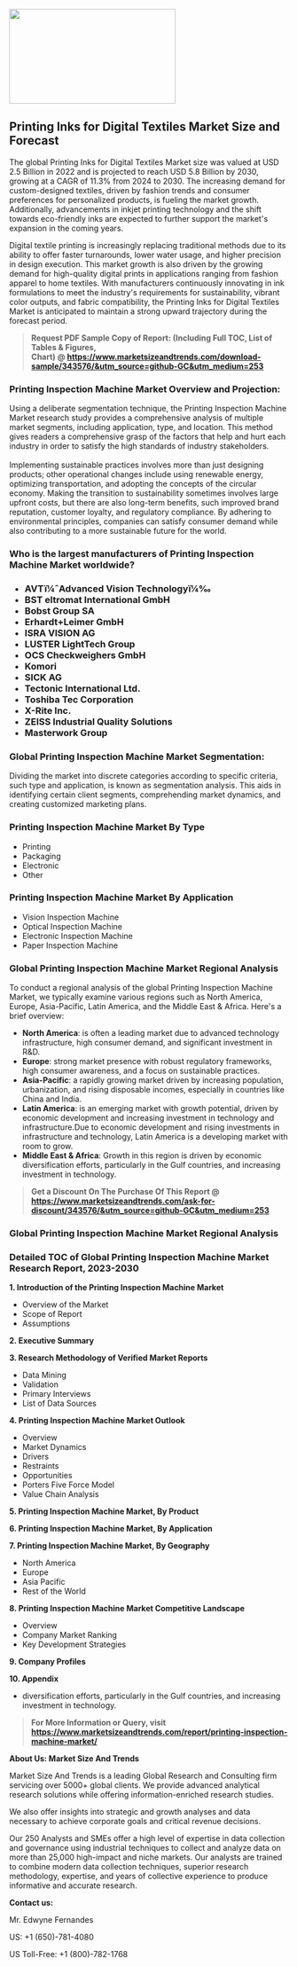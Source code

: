 <p><img class="alignnone size-medium wp-image-20088" src="https://ffe5etoiles.com/wp-content/uploads/2024/12/MST1-300x171.png" alt="" width="300" height="171" /></p><h2>Printing Inks for Digital Textiles Market Size and Forecast</h2><p>The global Printing Inks for Digital Textiles Market size was valued at USD 2.5 Billion in 2022 and is projected to reach USD 5.8 Billion by 2030, growing at a CAGR of 11.3% from 2024 to 2030. The increasing demand for custom-designed textiles, driven by fashion trends and consumer preferences for personalized products, is fueling the market growth. Additionally, advancements in inkjet printing technology and the shift towards eco-friendly inks are expected to further support the market's expansion in the coming years.</p><p>Digital textile printing is increasingly replacing traditional methods due to its ability to offer faster turnarounds, lower water usage, and higher precision in design execution. This market growth is also driven by the growing demand for high-quality digital prints in applications ranging from fashion apparel to home textiles. With manufacturers continuously innovating in ink formulations to meet the industry's requirements for sustainability, vibrant color outputs, and fabric compatibility, the Printing Inks for Digital Textiles Market is anticipated to maintain a strong upward trajectory during the forecast period.</p></p><blockquote id="" class=""><strong>Request PDF Sample Copy of Report: (Including Full TOC, List of Tables &amp; Figures, Chart)&nbsp;@&nbsp;<strong><a href="https://www.marketsizeandtrends.com/download-sample/343576/&utm_source=github-GC&utm_medium=253" target="_blank">https://www.marketsizeandtrends.com/download-sample/343576/&utm_source=github-GC&utm_medium=253</a></strong></strong></blockquote><h3 id="" class="">Printing Inspection Machine Market&nbsp;Overview and Projection:</h3><p id="" class="">Using a deliberate segmentation technique, the Printing Inspection Machine Market research study provides a comprehensive analysis of multiple market segments, including application, type, and location. This method gives readers a comprehensive grasp of the factors that help and hurt each industry in order to satisfy the high standards of industry stakeholders. <br /> <br />Implementing sustainable practices involves more than just designing products; other operational changes include using renewable energy, optimizing transportation, and adopting the concepts of the circular economy. Making the transition to sustainability sometimes involves large upfront costs, but there are also long-term benefits, such improved brand reputation, customer loyalty, and regulatory compliance. By adhering to environmental principles, companies can satisfy consumer demand while also contributing to a more sustainable future for the world.</p><h3 id="" class="">Who is the largest manufacturers of&nbsp;Printing Inspection Machine Market worldwide?</h3><h3 class=""><p><ul><li>AVTï¼ˆAdvanced Vision Technologyï¼‰ </li><li> BST eltromat International GmbH </li><li> Bobst Group SA </li><li> Erhardt+Leimer GmbH </li><li> ISRA VISION AG </li><li> LUSTER LightTech Group </li><li> OCS Checkweighers GmbH </li><li> Komori </li><li> SICK AG </li><li> Tectonic International Ltd. </li><li> Toshiba Tec Corporation </li><li> X-Rite Inc. </li><li> ZEISS Industrial Quality Solutions </li><li> Masterwork Group</li></ul></p></h3><h3 id="" class="">Global&nbsp;Printing Inspection Machine Market Segmentation:</h3><p id="" class="">Dividing the market into discrete categories according to specific criteria, such type and application, is known as segmentation analysis. This aids in identifying certain client segments, comprehending market dynamics, and creating customized marketing plans.</p><h3 id="" class="">Printing Inspection Machine Market&nbsp;By Type</h3><p><p><ul><li>Printing</li><li> Packaging</li><li> Electronic</li><li> Other</p></li></ul></p></p><h3 id="" class="">Printing Inspection Machine Market&nbsp;By Application</h3><p class=""><p><ul><li>Vision Inspection Machine</li><li> Optical Inspection Machine</li><li> Electronic Inspection Machine</li><li> Paper Inspection Machine</li></ul></p></p><h3 id="" class="">Global Printing Inspection Machine Market Regional Analysis</h3><p id="" class="">To conduct a regional analysis of the global Printing Inspection Machine Market, we typically examine various regions such as North America, Europe, Asia-Pacific, Latin America, and the Middle East &amp; Africa. Here's a brief overview:</p><ul><li><strong>North America</strong>: is often a leading market due to advanced technology infrastructure, high consumer demand, and significant investment in R&amp;D.</li><li><strong>Europe</strong>: strong market presence with robust regulatory frameworks, high consumer awareness, and a focus on sustainable practices.</li><li><strong>Asia-Pacific</strong>: a rapidly growing market driven by increasing population, urbanization, and rising disposable incomes, especially in countries like China and India.</li><li><strong>Latin America</strong>: is an emerging market with growth potential, driven by economic development and increasing investment in technology and infrastructure.Due to economic development and rising investments in infrastructure and technology, Latin America is a developing market with room to grow.</li><li><strong>Middle East &amp; Africa</strong>: Growth in this region is driven by economic diversification efforts, particularly in the Gulf countries, and increasing investment in technology.</li></ul><blockquote id="" class=""><strong>Get a Discount On The Purchase Of This Report @ <strong><a href="https://www.marketsizeandtrends.com/ask-for-discount/343576/&utm_source=github-GC&utm_medium=253" target="_blank">https://www.marketsizeandtrends.com/ask-for-discount/343576/&utm_source=github-GC&utm_medium=253</a></strong></strong></blockquote><h3 id="" class="">Global Printing Inspection Machine Market Regional Analysis</h3><h3 id="" class="">Detailed TOC of Global Printing Inspection Machine Market Research Report, 2023-2030</h3><p id="" class=""><strong>1. Introduction of the Printing Inspection Machine Market</strong></p><ul><li>Overview of the Market</li><li>Scope of Report</li><li>Assumptions</li></ul><p id="" class=""><strong>2. Executive Summary</strong></p><p id="" class=""><strong>3. Research Methodology of Verified Market Reports</strong></p><ul><li>Data Mining</li><li>Validation</li><li>Primary Interviews</li><li>List of Data Sources</li></ul><p id="" class=""><strong>4. Printing Inspection Machine Market Outlook</strong></p><ul><li>Overview</li><li>Market Dynamics</li><li>Drivers</li><li>Restraints</li><li>Opportunities</li><li>Porters Five Force Model</li><li>Value Chain Analysis</li></ul><p id="" class=""><strong>5. Printing Inspection Machine Market, By Product</strong></p><p id="" class=""><strong>6. Printing Inspection Machine Market, By Application</strong></p><p id="" class=""><strong>7. Printing Inspection Machine Market, By Geography</strong></p><ul><li>North America</li><li>Europe</li><li>Asia Pacific</li><li>Rest of the World</li></ul><p id="" class=""><strong>8. Printing Inspection Machine Market Competitive Landscape</strong></p><ul><li>Overview</li><li>Company Market Ranking</li><li>Key Development Strategies</li></ul><p id="" class=""><strong>9. Company Profiles</strong></p><p id="" class=""><strong>10. Appendix</strong></p><ul><li>diversification efforts, particularly in the Gulf countries, and increasing investment in technology.</li></ul><blockquote id="" class=""><strong>For More Information or Query, visit <strong><strong><a href="https://www.marketsizeandtrends.com/report/printing-inspection-machine-market/" target="_blank">https://www.marketsizeandtrends.com/report/printing-inspection-machine-market/</a></strong></strong></strong></blockquote><p id="" class=""><strong>About Us: Market Size And Trends</strong></p><p id="" class="">Market Size And Trends is a leading Global Research and Consulting firm servicing over 5000+ global clients. We provide advanced analytical research solutions while offering information-enriched research studies.</p><p id="" class="">We also offer insights into strategic and growth analyses and data necessary to achieve corporate goals and critical revenue decisions.</p><p id="" class="">Our 250 Analysts and SMEs offer a high level of expertise in data collection and governance using industrial techniques to collect and analyze data on more than 25,000 high-impact and niche markets. Our analysts are trained to combine modern data collection techniques, superior research methodology, expertise, and years of collective experience to produce informative and accurate research.</p><p id="" class=""><strong>Contact us:</strong></p><p id="" class="">Mr. Edwyne Fernandes</p><p id="" class="">US: +1 (650)-781-4080</p><p id="" class="">US Toll-Free: +1 (800)-782-1768</p>
